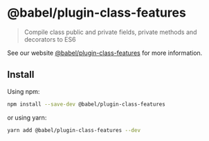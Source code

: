 # @babel/plugin-class-features

> Compile class public and private fields, private methods and decorators to ES6

See our website [@babel/plugin-class-features](https://babeljs.io/docs/en/next/babel-plugin-class-features.html) for more information.

## Install

Using npm:

```sh
npm install --save-dev @babel/plugin-class-features
```

or using yarn:

```sh
yarn add @babel/plugin-class-features --dev
```
